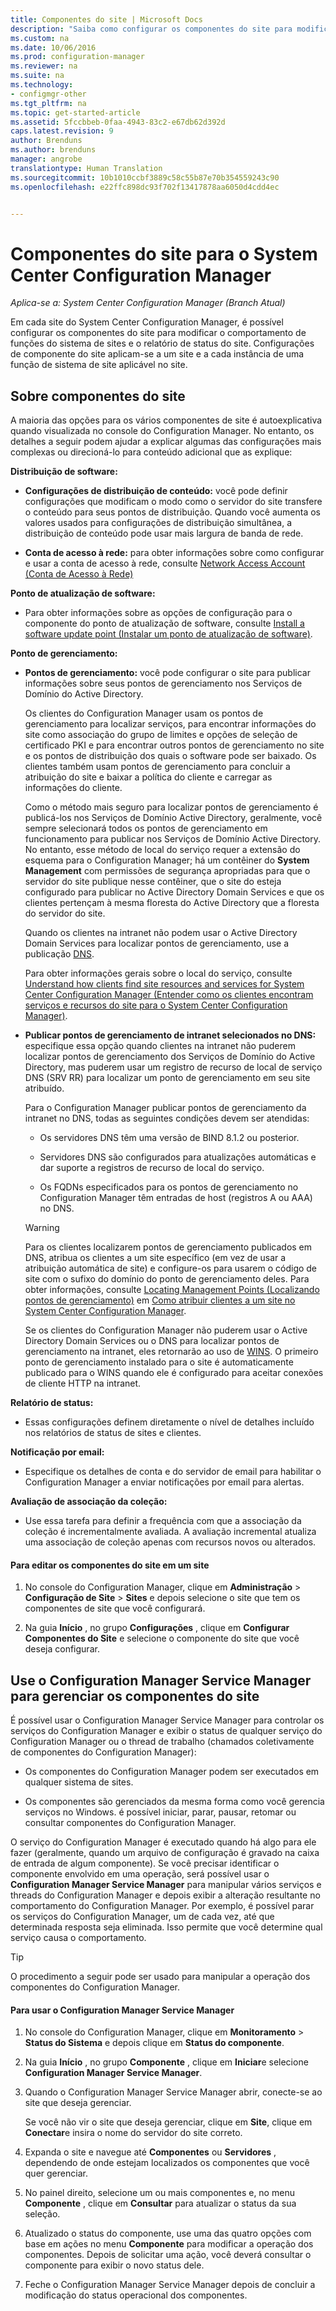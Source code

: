 ```yaml
---
title: Componentes do site | Microsoft Docs
description: "Saiba como configurar os componentes do site para modificar o comportamento de funções do sistema de sites e o relatório de status do site."
ms.custom: na
ms.date: 10/06/2016
ms.prod: configuration-manager
ms.reviewer: na
ms.suite: na
ms.technology:
- configmgr-other
ms.tgt_pltfrm: na
ms.topic: get-started-article
ms.assetid: 5fccbbeb-0faa-4943-83c2-e67db62d392d
caps.latest.revision: 9
author: Brenduns
ms.author: brenduns
manager: angrobe
translationtype: Human Translation
ms.sourcegitcommit: 10b1010ccbf3889c58c55b87e70b354559243c90
ms.openlocfilehash: e22ffc898dc93f702f13417878aa6050d4cdd4ec


---
```

# <a name="site-components-for-system-center-configuration-manager"></a>Componentes do site para o System Center Configuration Manager

*Aplica-se a: System Center Configuration Manager (Branch Atual)*

Em cada site do System Center Configuration Manager, é possível configurar os componentes do site para modificar o comportamento de funções do sistema de sites e o relatório de status do site. Configurações de componente do site aplicam-se a um site e a cada instância de uma função de sistema de site aplicável no site.  

## <a name="about-site-components"></a>Sobre componentes do site  
 A maioria das opções para os vários componentes de site é autoexplicativa quando visualizada no console do Configuration Manager. No entanto, os detalhes a seguir podem ajudar a explicar algumas das configurações mais complexas ou direcioná-lo para conteúdo adicional que as explique:  

**Distribuição de software:**  

-   **Configurações de distribuição de conteúdo:**  você pode definir configurações que modificam o modo como o servidor do site transfere o conteúdo para seus pontos de distribuição. Quando você aumenta os valores usados para configurações de distribuição simultânea, a distribuição de conteúdo pode usar mais largura de banda de rede.  

-   **Conta de acesso à rede:** para obter informações sobre como configurar e usar a conta de acesso à rede, consulte [Network Access Account (Conta de Acesso à Rede)](../../../../core/plan-design/hierarchy/manage-accounts-to-access-content.md#bkmk_NAA)  

**Ponto de atualização de software:**  

-   Para obter informações sobre as opções de configuração para o componente do ponto de atualização de software, consulte [Install a software update point (Instalar um ponto de atualização de software)](../../../../sum/get-started/install-a-software-update-point.md).  

**Ponto de gerenciamento:**  

-   **Pontos de gerenciamento:** você pode configurar o site para publicar informações sobre seus pontos de gerenciamento nos Serviços de Domínio do Active Directory.  

     Os clientes do Configuration Manager usam os pontos de gerenciamento para localizar serviços, para encontrar informações do site como associação do grupo de limites e opções de seleção de certificado PKI e para encontrar outros pontos de gerenciamento no site e os pontos de distribuição dos quais o software pode ser baixado. Os clientes também usam pontos de gerenciamento para concluir a atribuição do site e baixar a política do cliente e carregar as informações do cliente.  

     Como o método mais seguro para localizar pontos de gerenciamento é publicá-los nos Serviços de Domínio Active Directory, geralmente, você sempre selecionará todos os pontos de gerenciamento em funcionamento para publicar nos Serviços de Domínio Active Directory. No entanto, esse método de local do serviço requer a extensão do esquema para o Configuration Manager; há um contêiner do **System Management** com permissões de segurança apropriadas para que o servidor do site publique nesse contêiner, que o site do esteja configurado para publicar no Active Directory Domain Services e que os clientes pertençam à mesma floresta do Active Directory que a floresta do servidor do site.  

     Quando os clientes na intranet não podem usar o Active Directory Domain Services para localizar pontos de gerenciamento, use a publicação [DNS](../../../../core/plan-design/hierarchy/understand-how-clients-find-site-resources-and-services.md#bkmk_dns).  

     Para obter informações gerais sobre o local do serviço, consulte [Understand how clients find site resources and services for System Center Configuration Manager (Entender como os clientes encontram serviços e recursos do site para o System Center Configuration Manager)](../../../../core/plan-design/hierarchy/understand-how-clients-find-site-resources-and-services.md).  

-   **Publicar pontos de gerenciamento de intranet selecionados no DNS:** especifique essa opção quando clientes na intranet não puderem localizar pontos de gerenciamento dos Serviços de Domínio do Active Directory, mas puderem usar um registro de recurso de local de serviço DNS (SRV RR) para localizar um ponto de gerenciamento em seu site atribuído.  

    Para o Configuration Manager publicar pontos de gerenciamento da intranet no DNS, todas as seguintes condições devem ser atendidas:  

    -   Os servidores DNS têm uma versão de BIND 8.1.2 ou posterior.  

    -   Servidores DNS são configurados para atualizações automáticas e dar suporte a registros de recurso de local do serviço.  

    -   Os FQDNs especificados para os pontos de gerenciamento no Configuration Manager têm entradas de host (registros A ou AAA) no DNS.  

    > [!WARNING]  
    >  Para os clientes localizarem pontos de gerenciamento publicados em DNS, atribua os clientes a um site específico (em vez de usar a atribuição automática de site) e configure-os para usarem o código de site com o sufixo do domínio do ponto de gerenciamento deles. Para obter informações, consulte [Locating Management Points (Localizando pontos de gerenciamento)](../../../../core/clients/deploy/assign-clients-to-a-site.md#BKMK_LocatingMPs) em [Como atribuir clientes a um site no System Center Configuration Manager](../../../../core/clients/deploy/assign-clients-to-a-site.md).  

     Se os clientes do Configuration Manager não puderem usar o Active Directory Domain Services ou o DNS para localizar pontos de gerenciamento na intranet, eles retornarão ao uso de [WINS](../../../../core/plan-design/hierarchy/understand-how-clients-find-site-resources-and-services.md#bkmk_wins). O primeiro ponto de gerenciamento instalado para o site é automaticamente publicado para o WINS quando ele é configurado para aceitar conexões de cliente HTTP na intranet.  

**Relatório de status:**  

-   Essas configurações definem diretamente o nível de detalhes incluído nos relatórios de status de sites e clientes.  

**Notificação por email:**  

-   Especifique os detalhes de conta e do servidor de email para habilitar o Configuration Manager a enviar notificações por email para alertas.  

**Avaliação de associação da coleção:**  

-   Use essa tarefa para definir a frequência com que a associação da coleção é incrementalmente avaliada. A avaliação incremental atualiza uma associação de coleção apenas com recursos novos ou alterados.  

#### <a name="to-edit-the-site-components-at-a-site"></a>Para editar os componentes do site em um site  

1.  No console do Configuration Manager, clique em **Administração** > **Configuração de Site** > **Sites** e depois selecione o site que tem os componentes de site que você configurará.  

2.  Na guia **Início** , no grupo **Configurações** , clique em **Configurar Componentes do Site** e selecione o componente do site que você deseja configurar.  

##  <a name="a-namebkmkservicemgra-use-the-configuration-manager-service-manager-to-manage-site-components"></a><a name="BKMK_ServiceMgr"></a> Use o Configuration Manager Service Manager para gerenciar os componentes do site  
É possível usar o Configuration Manager Service Manager para controlar os serviços do Configuration Manager e exibir o status de qualquer serviço do Configuration Manager ou o thread de trabalho (chamados coletivamente de componentes do Configuration Manager):  

-   Os componentes do Configuration Manager podem ser executados em qualquer sistema de sites.  

-   Os componentes são gerenciados da mesma forma como você gerencia serviços no Windows. é possível iniciar, parar, pausar, retomar ou consultar componentes do Configuration Manager.  

O serviço do Configuration Manager é executado quando há algo para ele fazer (geralmente, quando um arquivo de configuração é gravado na caixa de entrada de algum componente). Se você precisar identificar o componente envolvido em uma operação, será possível usar o **Configuration Manager Service Manager** para manipular vários serviços e threads do Configuration Manager e depois exibir a alteração resultante no comportamento do Configuration Manager. Por exemplo, é possível parar os serviços do Configuration Manager, um de cada vez, até que determinada resposta seja eliminada. Isso permite que você determine qual serviço causa o comportamento.  

> [!TIP]  
>  O procedimento a seguir pode ser usado para manipular a operação dos componentes do Configuration Manager.  

#### <a name="to-use-the-configuration-manager-service-manager"></a>Para usar o Configuration Manager Service Manager  

1.  No console do Configuration Manager, clique em **Monitoramento** >  **Status do Sistema** e depois clique em **Status do componente**.  

2.  Na guia **Início** , no grupo **Componente** , clique em **Iniciar**e selecione **Configuration Manager Service Manager**.  

3.  Quando o Configuration Manager Service Manager abrir, conecte-se ao site que deseja gerenciar.  

     Se você não vir o site que deseja gerenciar, clique em **Site**, clique em **Conectar**e insira o nome do servidor do site correto.  

4.  Expanda o site e navegue até **Componentes** ou **Servidores** , dependendo de onde estejam localizados os componentes que você quer gerenciar.  

5.  No painel direito, selecione um ou mais componentes e, no menu **Componente** , clique em **Consultar** para atualizar o status da sua seleção.  

6.  Atualizado o status do componente, use uma das quatro opções com base em ações no menu **Componente** para modificar a operação dos componentes. Depois de solicitar uma ação, você deverá consultar o componente para exibir o novo status dele.  

7.  Feche o Configuration Manager Service Manager depois de concluir a modificação do status operacional dos componentes.  



<!--HONumber=Dec16_HO3-->


